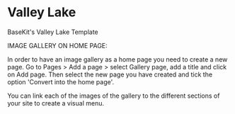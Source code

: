Valley Lake
===========

BaseKit's Valley Lake Template

IMAGE GALLERY ON HOME PAGE:

In order to have an image gallery as a home page you need to create a new page. Go to Pages > Add a page > select Gallery page, add a title and click on Add page. Then select the new page you have created and tick the option 'Convert into the home page'. 

You can link each of the images of the gallery to the different sections of your site to create a visual menu.
